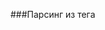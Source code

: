 ###Парсинг из тега <title>###
Алгоритм парсинга реализован в классе Parser (lib/parser.rb)
<br />
В проекте одна модель Page, где хранятся url сайтов для парсинга.
<br />
Область для просмотра результатов парсинга всех сайтов: http://parse-title.herokuapp.com/
<br />
Область админа для редактирования сайтов и выброчного парсинга: http://parse-title.herokuapp.com/admin/pages
<br />
